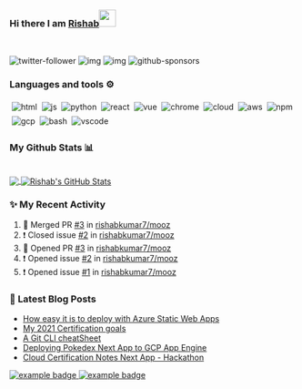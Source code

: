 ### Hi there I am [Rishab](https://rishabkumar.com)<img src="https://raw.githubusercontent.com/MartinHeinz/MartinHeinz/master/wave.gif" width="30px">
<br/>

![twitter-follower](https://img.shields.io/twitter/follow/rishabk7?style=social) ![img](https://img.shields.io/youtube/channel/subscribers/UCtLwBE6ZNXnQdQp5o36BUxA?label=YouTube%20Subscribers&style=social) ![img](https://img.shields.io/youtube/channel/views/UCtLwBE6ZNXnQdQp5o36BUxA?label=Total%20views%20on%20my%20YouTube%20Channel&style=social) ![github-sponsors](https://img.shields.io/github/sponsors/rishabkumar7?label=GitHub%20Sponsors&style=social)

### Languages and tools ⚙️
<!-- For more icons please follow  https://github.com/MikeCodesDotNET/ColoredBadges -->
<p>
<img src="https://raw.githubusercontent.com/rishabkumar7/rishabkumar7/master/svg/dev/languages/html.svg" alt="html" style="vertical-align:top; margin:4px"><img src="https://raw.githubusercontent.com/rishabkumar7/rishabkumar7/master/svg/dev/languages/js.svg" alt="js" style="vertical-align:top; margin:4px"><img src="https://raw.githubusercontent.com/rishabkumar7/rishabkumar7/master/svg/dev/languages/python.svg" alt="python" style="vertical-align:top; margin:4px"><img src="https://raw.githubusercontent.com/rishabkumar7/rishabkumar7/master/svg/dev/frameworks/react.svg" alt="react" style="vertical-align:top; margin:4px"><img src="https://raw.githubusercontent.com/rishabkumar7/rishabkumar7/master/svg/dev/frameworks/vue.svg" alt="vue" style="vertical-align:top; margin:4px"><img src="https://raw.githubusercontent.com/rishabkumar7/rishabkumar7/master/svg/dev/misc/chrome.svg" alt="chrome" style="vertical-align:top; margin:4px"><img src="https://raw.githubusercontent.com/rishabkumar7/rishabkumar7/master/svg/dev/misc/cloud.svg" alt="cloud" style="vertical-align:top; margin:4px"><img src="https://raw.githubusercontent.com/rishabkumar7/rishabkumar7/master/svg/dev/services/aws.svg" alt="aws" style="vertical-align:top; margin:4px"><img src="https://raw.githubusercontent.com/rishabkumar7/rishabkumar7/master/svg/dev/services/npm.svg" alt="npm" style="vertical-align:top; margin:4px"><img src="https://raw.githubusercontent.com/rishabkumar7/rishabkumar7/master/svg/dev/services/gcp.svg" alt="gcp" style="vertical-align:top; margin:4px"><img src="https://raw.githubusercontent.com/rishabkumar7/rishabkumar7/master/svg/dev/tools/bash.svg" alt="bash" style="vertical-align:top; margin:4px"><img src="https://raw.githubusercontent.com/rishabkumar7/rishabkumar7/master/svg/dev/tools/visualstudio_code.svg" alt="vscode" style="vertical-align:top; margin:4px">

</p>


### My Github Stats 📊
<br>

<a href="https://github.com/rishabkumar7/rishabkumar7">
  <img align="center" src="https://github-readme-stats.vercel.app/api/top-langs/?username=rishabkumar7&hide=java,html&title_color=ffffff&text_color=c9cacc&icon_color=2bbc8a&bg_color=1d1f21" />
</a>
<a href="https://github.com/rishabkumar7/rishabkumar7">
  <img align="center" src="https://github-readme-stats.vercel.app/api?username=rishabkumar7&show_icons=true&line_height=27&count_private=true&title_color=ffffff&text_color=c9cacc&icon_color=2bbc8a&bg_color=1d1f21" alt="Rishab's GitHub Stats" />
</a>
<!--
For future use
<a href="https://www.instagram.com/hemant.gz/">
  <img align="left" alt="Instagram" width="22px" src="https://cdn.jsdelivr.net/npm/simple-icons@v3/icons/instagram.svg" />
</a>
<a href="https://leetcode.com//">
  <img align="left" alt="Leetcode" width="22px" src="https://cdn.jsdelivr.net/npm/simple-icons@v3/icons/leetcode.svg" />
</a>
-->



### ✨ My Recent Activity
<!--START_SECTION:activity-->
1. 🎉 Merged PR [#3](https://github.com/rishabkumar7/mooz/pull/3) in [rishabkumar7/mooz](https://github.com/rishabkumar7/mooz)
2. ❗️ Closed issue [#2](https://github.com/rishabkumar7/mooz/issues/2) in [rishabkumar7/mooz](https://github.com/rishabkumar7/mooz)
3. 💪 Opened PR [#3](https://github.com/rishabkumar7/mooz/pull/3) in [rishabkumar7/mooz](https://github.com/rishabkumar7/mooz)
4. ❗️ Opened issue [#2](https://github.com/rishabkumar7/mooz/issues/2) in [rishabkumar7/mooz](https://github.com/rishabkumar7/mooz)
5. ❗️ Opened issue [#1](https://github.com/rishabkumar7/mooz/issues/1) in [rishabkumar7/mooz](https://github.com/rishabkumar7/mooz)
<!--END_SECTION:activity-->


### 📕 Latest Blog Posts

<!-- BLOG-POST-LIST:START -->
- [How easy it is to deploy with Azure Static Web Apps](https://blog.rishabkumar.com/how-easy-it-is-to-deploy-with-azure-static-web-apps)
- [My 2021 Certification goals](https://blog.rishabkumar.com/my-2021-certification-goals)
- [A Git CLI cheatSheet](https://blog.rishabkumar.com/a-git-cli-cheatsheet)
- [Deploying Pokedex Next App to GCP App Engine](https://blog.rishabkumar.com/deploying-pokedex-next-app-to-gcp-app-engine)
- [Cloud Certification Notes Next App - Hackathon](https://blog.rishabkumar.com/cloud-certification-notes-next-app-hackathon)
<!-- BLOG-POST-LIST:END -->

<a href="https://dev.to/rishabk7/">
    <img src="https://raw.githubusercontent.com/rishabkumar7/rishabkumar7/master/svg/blogs/devto.svg" alt="example badge" style="vertical-align:top margin:6px 4px">
</a>
<a href="https://blog.rishabkumar.com/">
  <img src="https://raw.githubusercontent.com/rishabkumar7/rishabkumar7/master/svg/blogs/wordpress.svg" alt="example badge" style="vertical-align:top margin:6px 4px">
</a>

<br/>



<br/>
<br/>

<!--
**rishabkumar7/rishabkumar7** is a ✨ _special_ ✨ repository because its `README.md` (this file) appears on your GitHub profile.

Here are some ideas to get you started:

- 🔭 I’m currently working on ...
- 🌱 I’m currently learning ...
- 👯 I’m looking to collaborate on ...
- 🤔 I’m looking for help with ...
- 💬 Ask me about ...
- 📫 How to reach me: ...
- 😄 Pronouns: ...
- ⚡ Fun fact: ...
-->
